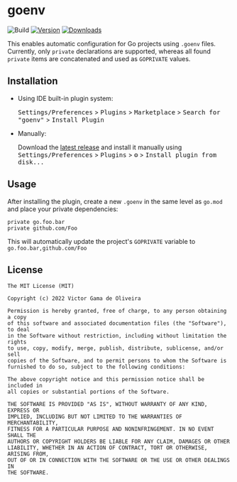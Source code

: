 # goenv

![Build](https://github.com/heyvito/intellij-goenv/workflows/Build/badge.svg)
[![Version](https://img.shields.io/jetbrains/plugin/v/PLUGIN_ID.svg)](https://plugins.jetbrains.com/plugin/PLUGIN_ID)
[![Downloads](https://img.shields.io/jetbrains/plugin/d/PLUGIN_ID.svg)](https://plugins.jetbrains.com/plugin/PLUGIN_ID)

<!-- Plugin description -->

This enables automatic configuration for Go projects using `.goenv` files.
Currently, only `private` declarations are supported, whereas all found `private` items are concatenated and
used as `GOPRIVATE` values.

<!-- Plugin description end -->

## Installation

- Using IDE built-in plugin system:
  
  <kbd>Settings/Preferences</kbd> > <kbd>Plugins</kbd> > <kbd>Marketplace</kbd> > <kbd>Search for "goenv"</kbd> >
  <kbd>Install Plugin</kbd>
  
- Manually:

  Download the [latest release](https://github.com/heyvito/intellij-goenv/releases/latest) and install it manually using
  <kbd>Settings/Preferences</kbd> > <kbd>Plugins</kbd> > <kbd>⚙️</kbd> > <kbd>Install plugin from disk...</kbd>

## Usage

After installing the plugin, create a new `.goenv` in the same level as `go.mod` and place your private
dependencies:

```
private go.foo.bar
private github.com/Foo
```

This will automatically update the project's `GOPRIVATE` variable to `go.foo.bar,github.com/Foo`

## License

```
The MIT License (MIT)

Copyright (c) 2022 Victor Gama de Oliveira

Permission is hereby granted, free of charge, to any person obtaining a copy
of this software and associated documentation files (the "Software"), to deal
in the Software without restriction, including without limitation the rights
to use, copy, modify, merge, publish, distribute, sublicense, and/or sell
copies of the Software, and to permit persons to whom the Software is
furnished to do so, subject to the following conditions:

The above copyright notice and this permission notice shall be included in
all copies or substantial portions of the Software.

THE SOFTWARE IS PROVIDED "AS IS", WITHOUT WARRANTY OF ANY KIND, EXPRESS OR
IMPLIED, INCLUDING BUT NOT LIMITED TO THE WARRANTIES OF MERCHANTABILITY,
FITNESS FOR A PARTICULAR PURPOSE AND NONINFRINGEMENT. IN NO EVENT SHALL THE
AUTHORS OR COPYRIGHT HOLDERS BE LIABLE FOR ANY CLAIM, DAMAGES OR OTHER
LIABILITY, WHETHER IN AN ACTION OF CONTRACT, TORT OR OTHERWISE, ARISING FROM,
OUT OF OR IN CONNECTION WITH THE SOFTWARE OR THE USE OR OTHER DEALINGS IN
THE SOFTWARE.
```
